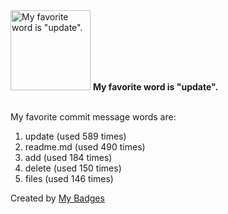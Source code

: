 <img src="https://my-badges.github.io/my-badges/favorite-word.png" alt="My favorite word is &quot;update&quot;." title="My favorite word is &quot;update&quot;." width="128">
<strong>My favorite word is &quot;update&quot;.</strong>
<br><br>

My favorite commit message words are:

1. update (used 589 times)
2. readme.md (used 490 times)
3. add (used 184 times)
4. delete (used 150 times)
5. files (used 146 times)


Created by <a href="https://github.com/my-badges/my-badges">My Badges</a>